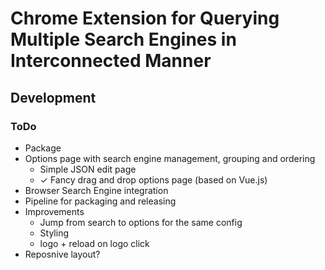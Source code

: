 # Chrome Extension for Querying Multiple Search Engines in Interconnected Manner

## Development

### ToDo
* Package
* Options page with search engine management, grouping and ordering
  * Simple JSON edit page
  * ✓ Fancy drag and drop options page (based on Vue.js)
* Browser Search Engine integration
* Pipeline for packaging and releasing
* Improvements
  * Jump from search to options for the same config
  * Styling
  * logo + reload on logo click
* Reposnive layout?
